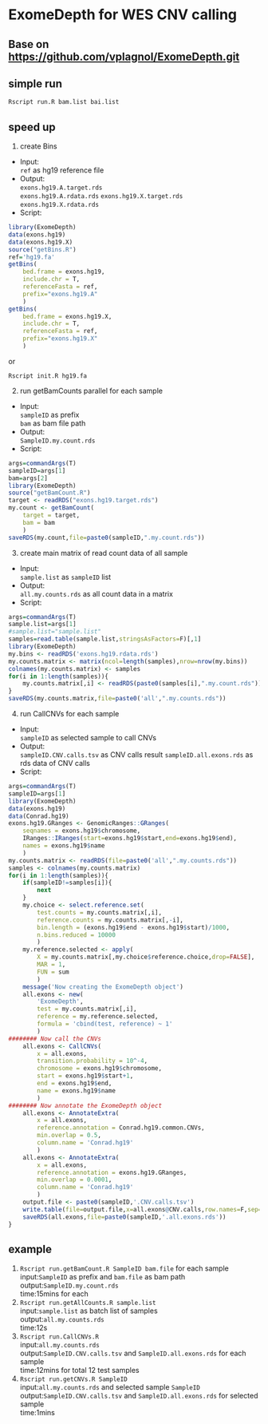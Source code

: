 # ExomeDepth for WES CNV calling

## Base on https://github.com/vplagnol/ExomeDepth.git

## simple run
```bash
Rscript run.R bam.list bai.list
```

## speed up
1. create Bins
  * Input:  
`ref` as hg19 reference file
  * Output:  
`exons.hg19.A.target.rds`  
`exons.hg19.A.rdata.rds`
`exons.hg19.X.target.rds`  
`exons.hg19.X.rdata.rds`
  * Script:  
```R
library(ExomeDepth)
data(exons.hg19)
data(exons.hg19.X)
source("getBins.R")
ref='hg19.fa'
getBins(
    bed.frame = exons.hg19,
    include.chr = T,
    referenceFasta = ref,
    prefix="exons.hg19.A"
    )
getBins(
    bed.frame = exons.hg19.X,
    include.chr = T,
    referenceFasta = ref,
    prefix="exons.hg19.X"
    )
```
or
```shell
Rscript init.R hg19.fa
```

2. run getBamCounts parallel for each sample
  * Input:  
`sampleID` as prefix  
`bam` as bam file path
  * Output:  
`SampleID.my.count.rds`
  * Script:  
```R
args=commandArgs(T)
sampleID=args[1]
bam=args[2]
library(ExomeDepth)
source("getBamCount.R")
target <- readRDS("exons.hg19.target.rds")
my.count <- getBamCount(
    target = target,
    bam = bam
    )
saveRDS(my.count,file=paste0(sampleID,".my.count.rds"))
```

3. create main matrix of read count data of all sample
  * Input:  
`sample.list` as `sampleID` list
  * Output:  
`all.my.counts.rds` as all count data in a matrix
  * Script:  
```R
args=commandArgs(T)
sample.list=args[1]
#sample.list="sample.list"
samples=read.table(sample.list,stringsAsFactors=F)[,1]
library(ExomeDepth)
my.bins <- readRDS('exons.hg19.rdata.rds')
my.counts.matrix <- matrix(ncol=length(samples),nrow=nrow(my.bins))
colnames(my.counts.matrix) <- samples
for(i in 1:length(samples)){
    my.counts.matrix[,i] <- readRDS(paste0(samples[i],".my.count.rds"))
}
saveRDS(my.counts.matrix,file=paste0('all',".my.counts.rds"))
```

4. run CallCNVs for each sample
  * Input:  
`sampleID` as selected sample to call CNVs
  * Output:  
`sampleID.CNV.calls.tsv` as CNV calls result
`sampleID.all.exons.rds` as rds data of CNV calls
  * Script:  
```R
args=commandArgs(T)
sampleID=args[1]
library(ExomeDepth)
data(exons.hg19)
data(Conrad.hg19)
exons.hg19.GRanges <- GenomicRanges::GRanges(
    seqnames = exons.hg19$chromosome,
    IRanges::IRanges(start=exons.hg19$start,end=exons.hg19$end),
    names = exons.hg19$name
    )
my.counts.matrix <- readRDS(file=paste0('all',".my.counts.rds"))
samples <- colnames(my.counts.matrix)
for(i in 1:length(samples)){
    if(sampleID!=samples[i]){
        next
    }
    my.choice <- select.reference.set(
        test.counts = my.counts.matrix[,i],
        reference.counts = my.counts.matrix[,-i],
        bin.length = (exons.hg19$end - exons.hg19$start)/1000,
        n.bins.reduced = 10000
        )
    my.reference.selected <- apply(
        X = my.counts.matrix[,my.choice$reference.choice,drop=FALSE],
        MAR = 1,
        FUN = sum
        )
    message('Now creating the ExomeDepth object')
    all.exons <- new(
        'ExomeDepth',
        test = my.counts.matrix[,i],
        reference = my.reference.selected,
        formula = 'cbind(test, reference) ~ 1'
        )
######## Now call the CNVs
    all.exons <- CallCNVs(
        x = all.exons,
        transition.probability = 10^-4,
        chromosome = exons.hg19$chromosome,
        start = exons.hg19$start+1,
        end = exons.hg19$end,
        name = exons.hg19$name
        )
######## Now annotate the ExomeDepth object
    all.exons <- AnnotateExtra(
        x = all.exons,
        reference.annotation = Conrad.hg19.common.CNVs,
        min.overlap = 0.5,
        column.name = 'Conrad.hg19'
        )
    all.exons <- AnnotateExtra(
        x = all.exons,
        reference.annotation = exons.hg19.GRanges,
        min.overlap = 0.0001,
        column.name = 'Conrad.hg19'
        )
    output.file <- paste0(sampleID,'.CNV.calls.tsv')
    write.table(file=output.file,x=all.exons@CNV.calls,row.names=F,sep="\t",quote=F)
    saveRDS(all.exons,file=paste0(sampleID,'.all.exons.rds'))
}
```

## example
1. `Rscript run.getBamCount.R SampleID bam.file` for each sample  
input:`SampleID` as prefix and `bam.file` as bam path  
output:`SampleID.my.count.rds`  
time:15mins for each  
2. `Rscript run.getAllCounts.R sample.list`  
input:`sample.list` as batch list of samples  
output:`all.my.counts.rds`  
time:12s  
3. `Rscript run.CallCNVs.R`  
input:`all.my.counts.rds`  
output:`SampleID.CNV.calls.tsv` and `SampleID.all.exons.rds` for each sample  
time:12mins for total 12 test samples  
4. `Rscript run.getCNVs.R SampleID`  
input:`all.my.counts.rds` and selected sample `SampleID`  
output:`SampleID.CNV.calls.tsv` and `SampleID.all.exons.rds` for selected sample  
time:1mins

